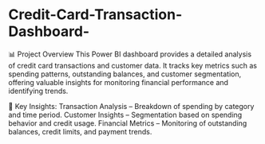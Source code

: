 # Credit-Card-Transaction-Dashboard-
📊 Project Overview
This Power BI dashboard provides a detailed analysis of credit card transactions and customer data. It tracks key metrics such as spending patterns, outstanding balances, and customer segmentation, offering valuable insights for monitoring financial performance and identifying trends.

🚀 Key Insights:
Transaction Analysis – Breakdown of spending by category and time period.
Customer Insights – Segmentation based on spending behavior and credit usage.
Financial Metrics – Monitoring of outstanding balances, credit limits, and payment trends.

